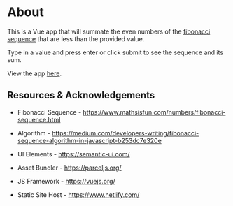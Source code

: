# About

This is a Vue app that will summate the even numbers of the [fibonacci sequence](https://www.mathsisfun.com/numbers/fibonacci-sequence.html) that are less than the provided value.

Type in a value and press enter or click submit to see the sequence and its sum.

View the app [here](http://elated-yalow-49e04a.netlify.com/).

## Resources & Acknowledgements

- Fibonacci Sequence - https://www.mathsisfun.com/numbers/fibonacci-sequence.html

- Algorithm - https://medium.com/developers-writing/fibonacci-sequence-algorithm-in-javascript-b253dc7e320e

- UI Elements - https://semantic-ui.com/

- Asset Bundler - https://parceljs.org/

- JS Framework - https://vuejs.org/

- Static Site Host - https://www.netlify.com/
